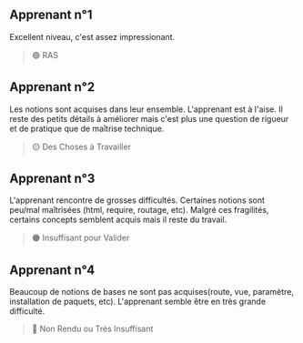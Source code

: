 ## Apprenant n°1
Excellent niveau, c'est assez impressionant.

> 🟢 RAS


## Apprenant n°2
Les notions sont acquises dans leur ensemble. L'apprenant est à l'aise. Il reste des petits détails à améliorer mais c'est plus une question de rigueur et de pratique que de maîtrise technique.

> 🟡 Des Choses à Travailler


## Apprenant n°3
L'apprenant rencontre de grosses difficultés. Certaines notions sont peu/mal maîtrisées (html, require, routage, etc). Malgré ces fragilités, certains concepts semblent acquis mais il reste du travail.

> 🟠 Insuffisant pour Valider


## Apprenant n°4
Beaucoup de notions de bases ne sont pas acquises(route, vue, paramètre, installation de paquets, etc). L'apprenant semble être en très grande difficulté.

> 🔴 Non Rendu ou Très Insuffisant